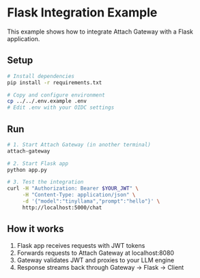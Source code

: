 # Flask Integration Example

This example shows how to integrate Attach Gateway with a Flask application.

## Setup

```bash
# Install dependencies
pip install -r requirements.txt

# Copy and configure environment
cp ../../.env.example .env
# Edit .env with your OIDC settings
```

## Run

```bash
# 1. Start Attach Gateway (in another terminal)
attach-gateway

# 2. Start Flask app
python app.py

# 3. Test the integration
curl -H "Authorization: Bearer $YOUR_JWT" \
     -H "Content-Type: application/json" \
     -d '{"model":"tinyllama","prompt":"hello"}' \
     http://localhost:5000/chat
```

## How it works

1. Flask app receives requests with JWT tokens
2. Forwards requests to Attach Gateway at localhost:8080
3. Gateway validates JWT and proxies to your LLM engine
4. Response streams back through Gateway → Flask → Client 